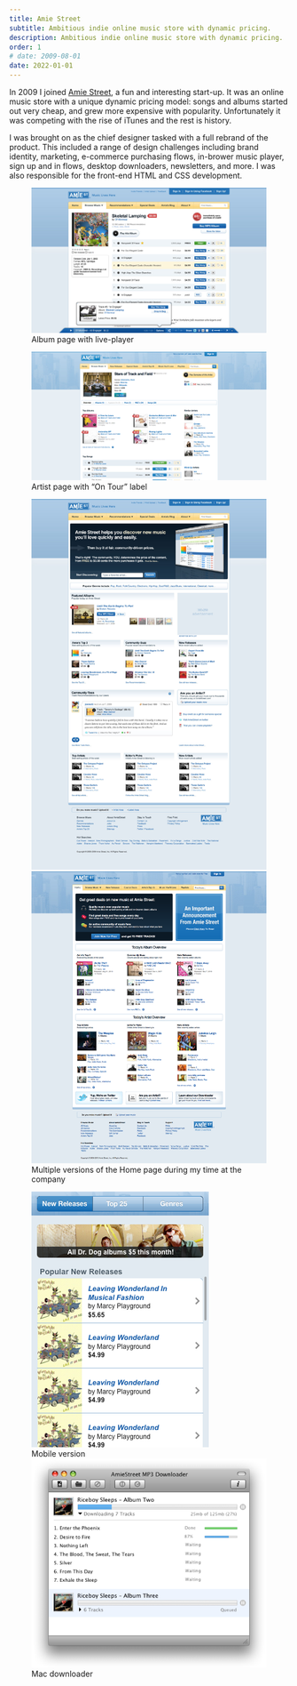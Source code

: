 ```yaml
---
title: Amie Street
subtitle: Ambitious indie online music store with dynamic pricing.
description: Ambitious indie online music store with dynamic pricing.
order: 1
# date: 2009-08-01
date: 2022-01-01
---
```


<div class="inner">

In 2009 I joined <a href="https://en.wikipedia.org/wiki/Amie_Street" target="_blank" rel="noopener">Amie Street</a>, a fun and interesting start-up. It was an online music store with a unique dynamic pricing model: songs and albums started out very cheap, and grew more expensive with popularity. Unfortunately it was competing with the rise of iTunes and the rest is history.

I was brought on as the chief designer tasked with a full rebrand of the product. This included a range of design challenges including brand identity, marketing, e-commerce purchasing flows, in-brower music player, sign up and in flows, desktop downloaders, newsletters, and more. I was also responsible for the front-end HTML and CSS development.

</div>

<figure>
  <div>
    <div class="bordered">
      <img src="/images/work/amie-street-album.png" alt="" class="shadowed" data-zoomable>
    </div>
    <figcaption>Album page with live-player</figcaption>
  </div>
</figure>

<figure>
  <div>
    <div class="bordered">
      <img src="/images/work/amie-street-artist.png" alt="" class="shadowed" data-zoomable>
    </div>
    <figcaption>Artist page with “On Tour” label</figcaption>
  </div>
</figure>

<figure>
  <div class="side-by-side">
    <div class="bordered">
      <img src="/images/work/amie-street-home2.jpg" alt="" class="shadowed" data-zoomable>
    </div>
    <div class="bordered">
      <img src="/images/work/amie-street-home1.png" alt="" class="shadowed" data-zoomable>
    </div>
  </div>
  <figcaption>Multiple versions of the Home page during my time at the company</figcaption>
</figure>

<figure class="side-by-side">
  <div>
    <div class="bordered">
      <img src="/images/work/amie-street-mobile.png" alt="" class="shadowed" data-zoomable>
    </div>
    <figcaption>Mobile version</figcaption>
  </div>
  <div>
    <div class="bordered">
      <img src="/images/work/amie-street-downloader.png" alt="" data-zoomable>
    </div>
    <figcaption>Mac downloader</figcaption>
  </div>
</figure>
